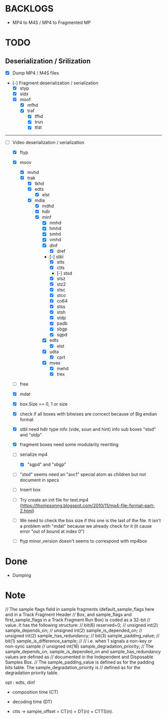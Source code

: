# BACKLOGS

- MP4 to M4S / MP4 to Fragmented MP

# TODO

## Deserialization / Srilization

- [x] Dump MP4 / M4S files

- [-] Fragment deserialization / serialization
  - [x] styp
  - [x] sidx
  - [x] moof
    - [x] mfhd
    - [x] traf
      - [x] tfhd
      - [x] trun
      - [x] tfdt

---

- [ ] Video deserialization / serialization

  - [x] ftyp
  - [x] moov
    - [x] mvhd
    - [x] trak
      - [x] tkhd
      - [x] edts
        - [x] elst
      - [x] mdia
        - [x] mdhd
        - [x] hdlr
        - [x] minf
          - [x] nmhd
          - [x] hmhd
          - [x] smhd
          - [x] vmhd
          - [x] dinf
            - [x] dref
          - [-] stbl
            - [x] stts
            - [x] ctts
            - [-] stsd
            - [x] stsz
            - [x] stz2
            - [x] stsc
            - [x] stco
            - [x] co64
            - [x] stss
            - [x] stsh
            - [x] stdp
            - [x] padb
            - [x] sbgp
            - [x] sgpd
          - [x] edts
            - [x] elst
          - [x] udta
            - [x] cprt
          - [x] mvex
            - [x] mehd
            - [x] trex
  - [ ] free
  - [x] mdat

  - [x] box.Size == 0, 1 or size
  - [x] check if all boxes with bitwises are corrcect because of Big endian format
  - [x] stbl need hdlr type info (vide, soun and hint) info  sub boxes "stsd" and "stdp"
  - [x] fragment boxes  need some modularity rewriting
  - [ ] serialize mp4
     - [x] "sgpd" and "sbgp"
  - [ ] "stsd" seems need an "avc1" special atom as children but not document in specs
  - [ ] Insert box
  - [ ] Try create an init file for test.mp4
    (https://thompsonng.blogspot.com/2010/11/mp4-file-format-part-2.html)
  - [ ] We need to check the box size if this one is the last of the file. It isn't a problem with "mdat" because we already check for it (it cause error "out of bound at index 0")
  - [ ] ftyp minor_version doesn't seems to correspond with mp4box

# Done

- Dumping

# Note

// The sample flags field in sample fragments (default_sample_flags here and in a Track Fragment Header
// Box, and sample_flags and first_sample_flags in a Track Fragment Run Box) is coded as a 32-bit
// value. It has the following structure:
// bit(6) reserved=0;
// unsigned int(2) sample_depends_on;
// unsigned int(2) sample_is_depended_on;
// unsigned int(2) sample_has_redundancy;
// bit(3) sample_padding_value;
// bit(1) sample_is_difference_sample;
// // i.e. when 1 signals a non-key or non-sync sample
// unsigned int(16) sample_degradation_priority;
// The sample_depends_on, sample_is_depended_on and sample_has_redundancy values are defined as
// documented in the Independent and Disposable Samples Box.
// The sample_padding_value is defined as for the padding bits table. The sample_degradation_priority is
// defined as for the degradation priority table.

opt : edts, dinf

- composition time (CT)

- decoding time (DT)

- ctts -> sample_offset = CT(n) = DT(n) + CTTS(n).

